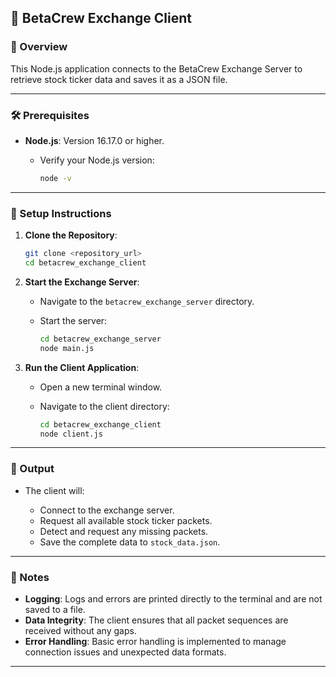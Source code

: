 ## 📘 BetaCrew Exchange Client

### 👷️ Overview

This Node.js application connects to the BetaCrew Exchange Server to retrieve stock ticker data and saves it as a JSON file.

---

### 🛠️ Prerequisites

- **Node.js**: Version 16.17.0 or higher.

  - Verify your Node.js version:

    ```bash
    node -v
    ```

---

### 🚀 Setup Instructions

1. **Clone the Repository**:

   ```bash
   git clone <repository_url>
   cd betacrew_exchange_client
   ```

2. **Start the Exchange Server**:

   - Navigate to the `betacrew_exchange_server` directory.
   - Start the server:

     ```bash
     cd betacrew_exchange_server
     node main.js
     ```

3. **Run the Client Application**:

   - Open a new terminal window.
   - Navigate to the client directory:

     ```bash
     cd betacrew_exchange_client
     node client.js
     ```

---

### 📂 Output

- The client will:

  - Connect to the exchange server.
  - Request all available stock ticker packets.
  - Detect and request any missing packets.
  - Save the complete data to `stock_data.json`.

---

### 📝 Notes

- **Logging**: Logs and errors are printed directly to the terminal and are not saved to a file.
- **Data Integrity**: The client ensures that all packet sequences are received without any gaps.
- **Error Handling**: Basic error handling is implemented to manage connection issues and unexpected data formats.

---
